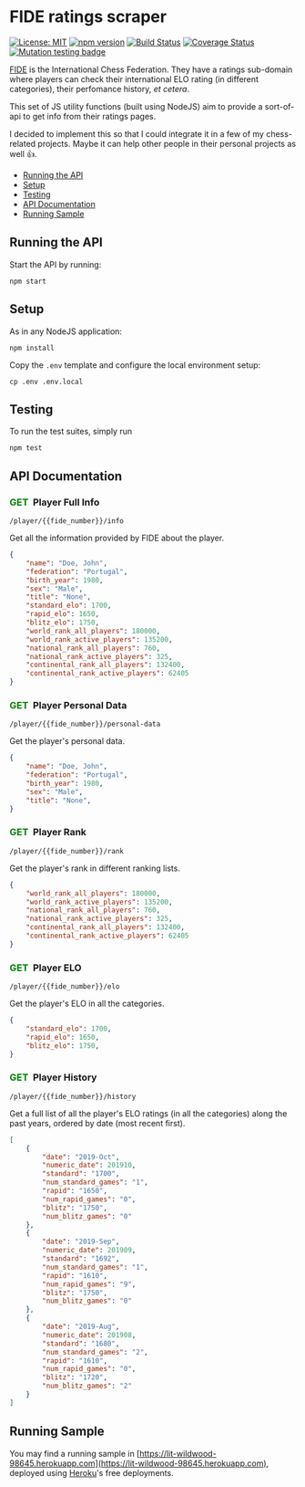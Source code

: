 # FIDE ratings scraper

[![License: MIT](https://img.shields.io/badge/License-MIT-yellow.svg)](https://opensource.org/licenses/MIT)
[![npm version](https://img.shields.io/npm/v/fide-ratings-scraper.svg?style=flat-square)](https://www.npmjs.com/package/fide-ratings-scraper)
[![Build Status](https://circleci.com/gh/xRuiAlves/fide-ratings-scraper.svg?style=shield)](https://circleci.com/gh/xRuiAlves/fide-ratings-scraper)
[![Coverage Status](https://coveralls.io/repos/github/xRuiAlves/fide-ratings-scraper/badge.svg?branch=master)](https://coveralls.io/github/xRuiAlves/fide-ratings-scraper?branch=master)
[![Mutation testing badge](https://img.shields.io/endpoint?style=flat&url=https%3A%2F%2Fbadge-api.stryker-mutator.io%2Fgithub.com%2FxRuiAlves%fide-ratings-scraper%2Fmaster)](https://dashboard.stryker-mutator.io/reports/github.com/xRuiAlves/fide-ratings-scraper/master)

[FIDE](http://ratings.fide.com/) is the International Chess Federation. They have a ratings sub-domain where players can check their international ELO rating (in different categories), their perfomance history, *et cetera*.

This set of JS utility functions (built using NodeJS) aim to provide a sort-of-api to get info from their ratings pages.

I decided to implement this so that I could integrate it in a few of my chess-related projects. Maybe it can help other people in their personal projects as well :+1:.

- [Running the API](#running-the-api) 
- [Setup](#setup) 
- [Testing](#testing) 
- [API Documentation](#api-documentation) 
- [Running Sample](#running-sample)

## Running the API

Start the API by running:

```
npm start
```

## Setup

As in any NodeJS application:

```
npm install
```

Copy the `.env` template and configure the local environment setup:

```
cp .env .env.local
```

## Testing

To run the test suites, simply run

```
npm test
```

## API Documentation

### <span style="color:green">GET&nbsp;</span> Player Full Info

```
/player/{{fide_number}}/info
```

Get all the information provided by FIDE about the player. 

```json
{
    "name": "Doe, John",
    "federation": "Portugal",
    "birth_year": 1980,
    "sex": "Male",
    "title": "None",
    "standard_elo": 1700,
    "rapid_elo": 1650,
    "blitz_elo": 1750,
    "world_rank_all_players": 180000,
    "world_rank_active_players": 135200,
    "national_rank_all_players": 760,
    "national_rank_active_players": 325,
    "continental_rank_all_players": 132400,
    "continental_rank_active_players": 62405
}
```

### <span style="color:green">GET&nbsp;</span> Player Personal Data

```
/player/{{fide_number}}/personal-data
```

Get the player's personal data.

```json
{
    "name": "Doe, John",
    "federation": "Portugal",
    "birth_year": 1980,
    "sex": "Male",
    "title": "None",
}
```

### <span style="color:green">GET&nbsp;</span> Player Rank

```
/player/{{fide_number}}/rank
```

Get the player's rank in different ranking lists.

```json
{
    "world_rank_all_players": 180000,
    "world_rank_active_players": 135200,
    "national_rank_all_players": 760,
    "national_rank_active_players": 325,
    "continental_rank_all_players": 132400,
    "continental_rank_active_players": 62405
}
```

### <span style="color:green">GET&nbsp;</span> Player ELO

```
/player/{{fide_number}}/elo
```

Get the player's ELO in all the categories.

```json
{
    "standard_elo": 1700,
    "rapid_elo": 1650,
    "blitz_elo": 1750,
}
```

### <span style="color:green">GET&nbsp;</span> Player History

```
/player/{{fide_number}}/history
```

Get a full list of all the player's ELO ratings (in all the categories) along the past years, ordered by date (most recent first).

```json
[
    {
        "date": "2019-Oct",
        "numeric_date": 201910,
        "standard": "1700",
        "num_standard_games": "1",
        "rapid": "1650",
        "num_rapid_games": "0",
        "blitz": "1750",
        "num_blitz_games": "0"
    },
    {
        "date": "2019-Sep",
        "numeric_date": 201909,
        "standard": "1692",
        "num_standard_games": "1",
        "rapid": "1610",
        "num_rapid_games": "9",
        "blitz": "1750",
        "num_blitz_games": "0"
    },
    {
        "date": "2019-Aug",
        "numeric_date": 201908,
        "standard": "1680",
        "num_standard_games": "2",
        "rapid": "1610",
        "num_rapid_games": "0",
        "blitz": "1720",
        "num_blitz_games": "2"
    }
]
```

## Running Sample

You may find a running sample in [https://lit-wildwood-98645.herokuapp.com](https://lit-wildwood-98645.herokuapp.com), deployed using [Heroku](https://www.heroku.com)'s free deployments.
